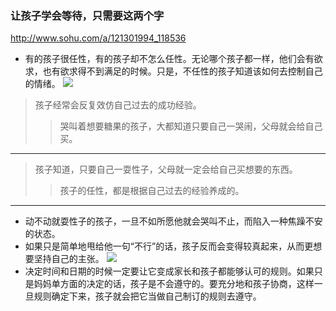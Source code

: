### 让孩子学会等待，只需要这两个字
http://www.sohu.com/a/121301994_118536
- 有的孩子很任性，有的孩子却不怎么任性。无论哪个孩子都一样，他们会有欲求，也有欲求得不到满足的时候。只是，不任性的孩子知道该如何去控制自己的情绪。
![](http://img.mp.itc.cn/upload/20161212/106e7c3d5ad04bd49a1dca7d2607efb7_th.jpg)
>孩子经常会反复效仿自己过去的成功经验。
>>哭叫着想要糖果的孩子，大都知道只要自己一哭闹，父母就会给自己买。
---
>孩子知道，只要自己一耍性子，父母就一定会给自己买想要的东西。
>>孩子的任性，都是根据自己过去的经验养成的。
---
- 动不动就耍性子的孩子，一旦不如所愿他就会哭叫不止，而陷入一种焦躁不安的状态。
- 如果只是简单地甩给他一句“不行”的话，孩子反而会变得较真起来，从而更想要坚持自己的主张。
![](http://img.mp.itc.cn/upload/20161212/0c2228fcef8c42bea62d4bd091d5854c_th.jpg)
- 决定时间和日期的时候一定要让它变成家长和孩子都能够认可的规则。如果只是妈妈单方面的决定的话，孩子是不会遵守的。要充分地和孩子协商，这样一旦规则确定下来，孩子就会把它当做自己制订的规则去遵守。